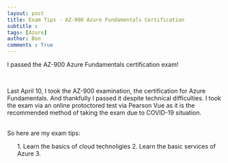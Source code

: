 ```yaml
---
layout: post
title: Exam Tips - AZ-900 Azure Fundamentals Certification
subtitle :
tags: [Azure]
author: Bon
comments : True
---
```


I passed the AZ-900 Azure Fundamentals certification exam!

<br>

Last April 10, I took the AZ-900 examination, the certification for Azure Fundamentals. And thankfully I passed it despite technical difficulties. I took the exam via an online protoctored test via Pearson Vue as it is the recommended method of taking the exam due to COVID-19 situation. 

<br>
So here are my exam tips:
<ol>
  1. Learn the basics of cloud technoligies
  2. Learn the basic services of Azure
  3.
</ol>

<br>







